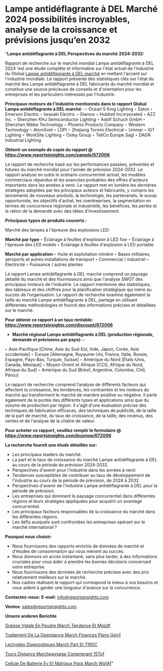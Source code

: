 # Lampe antidéflagrante à DEL Marché 2024 possibilités incroyables, analyse de la croissance et prévisions jusqu’en 2032

"<strong>Lampe antidéflagrante à DEL Perspectives du marché 2024-2032:</strong>

Rapport de recherche sur le marché mondial Lampe antidéflagrante à DEL 2024 'est une étude complète et informative sur l'état actuel de l'industrie du Global <a href=https://www.reportsinsights.com/sample/672006>Lampe antidéflagrante à DEL marché</a> en mettant l'accent sur l'industrie mondiale. Le rapport présente des statistiques clés sur l'état du marché des Lampe antidéflagrante à DEL fabricants du marché mondial et constitue une source précieuse de conseils et d'orientation pour les entreprises et les particuliers intéressés par l'industrie.

<strong>Principaux moteurs de l'industrie mentionnés dans le rapport Global Lampe antidéflagrante à DEL marché</strong> :
‣ Ocean&#39;S King Lighting
‣ Eaton
‣ Emerson Electric
‣ Iwasaki Electric
‣ Glamox
‣ Hubbell Incorporated
‣ AZZ Inc.
‣ Shenzhen KHJ Semiconductor Lighting
‣ Adolf Schuch GmbH
‣ Shenzhen Nibbe Technology
‣ Phoenix Products Company
‣ Western Technology
‣ AtomSvet
‣ LDPI
‣ Zhejiang Tormin Electrical
‣ Unimar
‣ IGT Lighting
‣ WorkSite Lighting
‣ Oxley Group
‣ TellCo Europe Sagl
‣ DAGR Industrial Lighting

<strong>Obtenir un exemple de copie du rapport @ <a href=https://www.reportsinsights.com/sample/672006>https://www.reportsinsights.com/sample/672006</a></strong>

Le rapport de recherche basé sur les performances passées, présentes et futures du marché mondial pour l'année de prévision 2024-2032. Le rapport analyse en outre le scénario concurrentiel actuel, les modèles commerciaux répandus et les avancées probables des offres d'acteurs importants dans les années à venir. Le rapport met en lumière les dernières stratégies adoptées par les principaux acteurs et fabricants, y compris les lancements de nouveaux produits, la technologie, les partenariats, le scoop opportuniste, les objectifs d'achat, les coentreprises, la segmentation en termes de concurrence régionale et industrielle, les bénéfices, les pertes et la ration de la demande avec des idées d'investissement.

<strong>Principaux types de produits couverts :</strong>

Marché des lampes à l'épreuve des explosions LED:

<strong>Marché par type </strong>
‣ Éclairage à feuilles d'explosion à LED fixe
‣ Éclairage à l'épreuve des LED mobile
‣ Éclairage à feuilles d'explosion à LED portable

<strong>Marché par application </strong>
‣ Huile et exploitation minière
‣ Bases militaires, aéroports et autres installations de transport
‣ Commercial / industriel
‣ Électricité
‣ Puissance / autres plantes

Le rapport Lampe antidéflagrante à DEL marché comprend un paysage détaillé du marché et des fournisseurs ainsi que l'analyse SWOT des principaux moteurs de l'industrie. Le rapport mentionne des statistiques, des tableaux et des chiffres pour la planification stratégique qui mène au succès de l'organisation. Le rapport de recherche examine également la taille du marché Lampe antidéflagrante à DEL, partage en utilisant différentes méthodologies et fournit des informations précises et détaillées sur le marché.

<strong>Pour obtenir ce rapport à un taux rentable: <a href=https://www.reportsinsights.com/discount/672006>https://www.reportsinsights.com/discount/672006</a></strong>
<ul>
  <li><strong>Marché régional Lampe antidéflagrante à DEL (production régionale, demande et prévisions par pays): -</strong></li>
</ul>
‣ Asie-Pacifique [Chine, Asie du Sud-Est, Inde, Japon, Corée, Asie occidentale]
‣ Europe [Allemagne, Royaume-Uni, France, Italie, Russie, Espagne, Pays-Bas, Turquie, Suisse]
‣ Amérique du Nord [États-Unis, Canada, Mexique]
‣ Moyen-Orient et Afrique [CCG, Afrique du Nord, Afrique du Sud]
‣ Amérique du Sud [Brésil, Argentine, Colombie, Chili, Pérou]

Le rapport de recherche comprend l’analyse de différents facteurs qui affectent la croissance, les tendances, les contraintes et les moteurs du marché qui transforment le marché de manière positive ou négative. Il parle également de la portée des différents types et applications ainsi que du volume de production par région. Il s'agit d'une évaluation précise des techniques de fabrication efficaces, des techniques de publicité, de la taille de la part de marché, du taux de croissance, de la taille, des revenus, des ventes et de l'analyse de la chaîne de valeur.

<strong>Pour acheter ce rapport, veuillez remplir le formulaire @   <a href=https://www.reportsinsights.com/buynow/672006>https://www.reportsinsights.com/buynow/672006</a></strong>

<strong>La recherche fournit une étude détaillée sur:</strong>
<ul>
  <li>Les principaux leaders du marché.</li>
  <li>La part et le taux de croissance du marché Lampe antidéflagrante à DEL au cours de la période de prévision 2024-2032.</li>
  <li>Perspectives d'avenir pour l'industrie dans les années à venir.</li>
  <li>Tendances susceptibles de contribuer au taux de développement de l'industrie au cours de la période de prévision, de 2024 à 2032.</li>
  <li>Perspectives d'avenir de l'industrie Lampe antidéflagrante à DEL pour la période de prévision.</li>
  <li>Les entreprises qui dominent le paysage concurrentiel dans différentes régions et leurs stratégies appliquées pour acquérir un avantage concurrentiel.</li>
  <li>Les principaux facteurs responsables de la croissance du marché dans les différentes régions.</li>
  <li>Les défis auxquels sont confrontées les entreprises opérant sur le marché international ?</li>
</ul>
<strong>Pourquoi nous choisir:</strong>
<ul>
  <li>Nous fournissons des rapports enrichis de données de marché et d'études de consommation qui vous mènent au succès.</li>
  <li>Nous donnons un accès instantané, sans plus tarder, à des informations cruciales pour vous aider à prendre les bonnes décisions concernant votre entreprise.</li>
  <li>Nous fournissons des données de recherche précises avec des prix relativement meilleurs sur le marché.</li>
  <li>Nos cadres réalisent le rapport qui correspond le mieux à vos besoins et vous aident à garder une longueur d'avance sur la concurrence.</li>
</ul>
<strong>Contactez-nous:
</strong><strong>E-mail:</strong> <a href=mailto:info@reportsinsights.com>info@reportsinsights.com</a>

<strong>Ventes</strong>: <a href=mailto:sales@reportsinsights.com>sales@reportsinsights.com</a>

<strong>Unsere anderen Berichte</strong>

<a href=https://www.linkedin.com/pulse/graisse-v%C3%A9g%C3%A9tale-en-poudre-march%C3%A9-tendance-et-mgzdf/>Graisse Vgtale En Poudre March Tendance Et Mgzdf</a>

<a href=https://www.linkedin.com/pulse/traitement-de-la-d%C3%A9pendance-march%C3%A9-finances-plans-gslvf/>Traitement De La Dpendance March Finances Plans Gslvf</a>

<a href=https://www.linkedin.com/pulse/%C3%A9lectrodes-diagnostiques-march%C3%A9-part-et-tf65c/>Lectrodes Diagnostiques March Part Et Tf65C</a>

<a href=https://www.linkedin.com/pulse/tours-%C3%A0-distance-march%C3%A9paysage-comprenant-15tof/>Tours  Distance Marchpaysage Comprenant 15Tof</a>

<a href=https://www.linkedin.com/pulse/cellule-de-batterie-ev-et-mat%C3%A9riaux-pack-march%C3%A9-wq1af/>Cellule De Batterie Ev Et Matriaux Pack March Wq1Af</a>"

